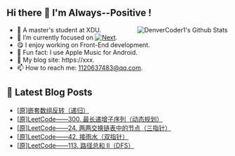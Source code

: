 ## Hi there 👋 I'm Always--Positive !
<div>
  <img alt="DenverCoder1's Github Stats" src="https://denvercoder1-github-readme-stats.vercel.app/api?username=qq1120637483&show_icons=true&count_private=true&theme=react&hide_border=true&hide_title=true&bg_color=1F222E&title_color=F85D7F&icon_color=F8D866" align= "right" />

- 🎒 A master's student at XDU. 
- 🔬 I’m currently focused on [![Next](https://img.shields.io/badge/-Next-brightgreen)](https://). 
- 😋 I enjoy working on Front-End development.
- 🎵 Fun fact: I use Apple Music for Android.
- 📝 My blog site: https://xxx.
- 📫 How to reach me:  1120637483@qq.com.
</div>  


## 📕 Latest Blog Posts

<!-- BLOG-POST-LIST:START -->
- [[原]嵌套数组反转（递归）](https://blog.csdn.net/sinat_41696687/article/details/125292450)
- [[原]LeetCode——300. 最长递增子序列（动态规划）](https://blog.csdn.net/sinat_41696687/article/details/125273428)
- [[原]LeetCode——24. 两两交换链表中的节点（三指针）](https://blog.csdn.net/sinat_41696687/article/details/125219280)
- [[原]LeetCode——42. 接雨水（双指针）](https://blog.csdn.net/sinat_41696687/article/details/125197756)
- [[原]LeetCode——113. 路径总和 II（DFS）](https://blog.csdn.net/sinat_41696687/article/details/125051594)
<!-- BLOG-POST-LIST:END -->









